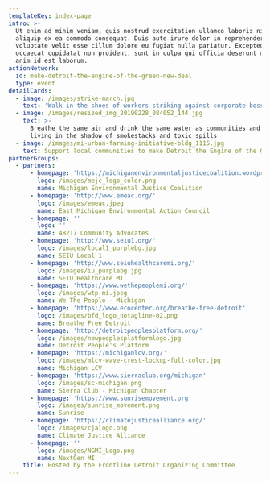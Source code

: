 ```yaml
---
templateKey: index-page
intro: >-
  Ut enim ad minim veniam, quis nostrud exercitation ullamco laboris nisi ut
  aliquip ex ea commodo consequat. Duis aute irure dolor in reprehenderit in
  voluptate velit esse cillum dolore eu fugiat nulla pariatur. Excepteur sint
  occaecat cupidatat non proident, sunt in culpa qui officia deserunt mollit
  anim id est laborum.
actionNetwork:
  id: make-detroit-the-engine-of-the-green-new-deal
  type: event
detailCards:
  - image: /images/strike-march.jpg
    text: 'Walk in the shoes of workers striking against corporate bosses '
  - image: /images/resized_img_20190228_084052_144.jpg
    text: >-
      Breathe the same air and drink the same water as communities and schools
      living in the shadow of smokestacks and toxic spills
  - image: /images/mi-urban-farming-initiative-bldg_1115.jpg
    text: Support local communities to make Detroit the Engine of the Green New Deal
partnerGroups:
  - partners:
      - homepage: 'https://michiganenvironmentaljusticecoalition.wordpress.com/'
        logo: /images/mejc_logo_color.png
        name: Michigan Environmental Justice Coalition
      - homepage: 'http://www.emeac.org/'
        logo: /images/emeac.jpeg
        name: East Michigan Environmental Action Council
      - homepage: ''
        logo: ''
        name: 48217 Community Advocates
      - homepage: 'http://www.seiu1.org/'
        logo: /images/local1_purplebg.jpg
        name: SEIU Local 1
      - homepage: 'http://www.seiuhealthcaremi.org/'
        logo: /images/iu_purplebg.jpg
        name: SEIU Healthcare MI
      - homepage: 'https://www.wethepeoplemi.org/'
        logo: /images/wtp-mi.jpeg
        name: We The People - Michigan
      - homepage: 'https://www.ecocenter.org/breathe-free-detroit'
        logo: /images/bfd_logo_notagline-02.png
        name: Breathe Free Detroit
      - homepage: 'http://detroitpeoplesplatform.org/'
        logo: /images/newpeoplesplatformlogo.jpg
        name: Detroit People's Platform
      - homepage: 'https://michiganlcv.org/'
        logo: /images/mlcv-wave-crest-lockup-full-color.jpg
        name: Michigan LCV
      - homepage: 'https://www.sierraclub.org/michigan'
        logo: /images/sc-michigan.png
        name: Sierra Club - Michigan Chapter
      - homepage: 'https://www.sunrisemovement.org'
        logo: /images/sunrise_movement.png
        name: Sunrise
      - homepage: 'https://climatejusticealliance.org/'
        logo: /images/cjalogo.png
        name: Climate Justice Alliance
      - homepage: ''
        logo: /images/NGMI_Logo.png
        name: NextGen MI
    title: Hosted by the Frontline Detroit Organizing Committee
---
```


